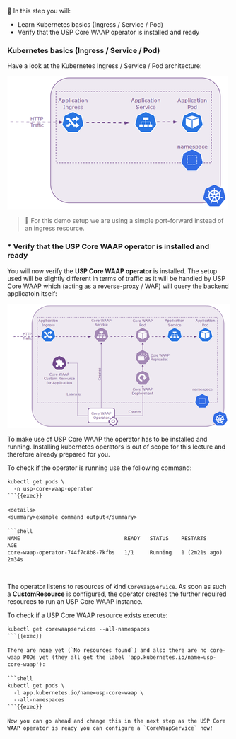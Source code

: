 &#127919; In this step you will:

* Learn Kubernetes basics (Ingress / Service / Pod)
* Verify that the USP Core WAAP operator is installed and ready

### Kubernetes basics (Ingress / Service / Pod)

Have a look at the Kubernetes Ingress / Service / Pod architecture:

![kuberntes ingress / svc / pod](./kubernetes_ingress_svc_pod.png)

> &#128270; For this demo setup we are using a simple port-forward instead of an ingress resource.

### * Verify that the USP Core WAAP operator is installed and ready

You will now verify the **USP Core WAAP operator** is installed. The setup used will be slightly different in terms of traffic as it will be handled by USP Core WAAP which (acting as a reverse-proxy / WAF) will query the backend applicatoin itself:

![USP Core WAAP setup](./kubernetes_core_waap.png)

To make use of USP Core WAAP the operator has to be installed and running. Installing kubernetes operators is out of scope for this lecture and therefore already prepared for you.

To check if the operator is running use the following command:

```shell
kubectl get pods \
  -n usp-core-waap-operator
```{{exec}}

<details>
<summary>example command output</summary>

```shell
NAME                                 READY   STATUS    RESTARTS        AGE
core-waap-operator-744f7c8b8-7kfbs   1/1     Running   1 (2m21s ago)   2m34s
```

</details>
<br />

The operator listens to resources of kind `CoreWaapService`. As soon as such a **CustomResource** is configured, the operator creates the further required resources to run an USP Core WAAP instance.

To check if a USP Core WAAP resource exists execute:

```shell
kubectl get corewaapservices --all-namespaces
```{{exec}}

There are none yet (`No resources found`) and also there are no core-waap PODs yet (they all get the label 'app.kubernetes.io/name=usp-core-waap'):

```shell
kubectl get pods \
  -l app.kubernetes.io/name=usp-core-waap \
  --all-namespaces
```{{exec}}

Now you can go ahead and change this in the next step as the USP Core WAAP operator is ready you can configure a `CoreWaapService` now!
